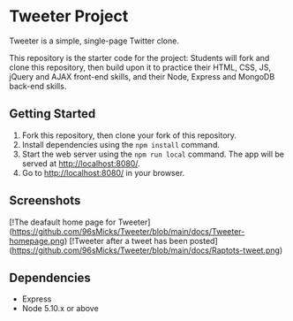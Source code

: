 # Tweeter Project

Tweeter is a simple, single-page Twitter clone.

This repository is the starter code for the project: Students will fork and clone this repository, then build upon it to practice their HTML, CSS, JS, jQuery and AJAX front-end skills, and their Node, Express and MongoDB back-end skills.

## Getting Started

1. Fork this repository, then clone your fork of this repository.
2. Install dependencies using the `npm install` command.
3. Start the web server using the `npm run local` command. The app will be served at <http://localhost:8080/>.
4. Go to <http://localhost:8080/> in your browser.

## Screenshots
[!The deafault home page for Tweeter] (https://github.com/96sMicks/Tweeter/blob/main/docs/Tweeter-homepage.png)
[!Tweeter after a tweet has been posted] (https://github.com/96sMicks/Tweeter/blob/main/docs/Raptots-tweet.png)
## Dependencies

- Express
- Node 5.10.x or above
